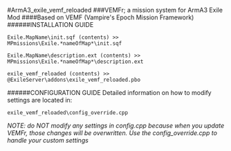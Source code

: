 #ArmA3_exile_vemf_reloaded
###VEMFr; a mission system for ArmA3 Exile Mod
####Based on VEMF (Vampire's Epoch Mission Framework)
<br />
######INSTALLATION GUIDE<br />
```
Exile.MapName\init.sqf (contents) >> MPmissions\Exile.*nameOfMap*\init.sqf
```
```
Exile.MapName\description.ext (contents) >> MPmissions\Exile.*nameOfMap*\description.ext
```
```
exile_vemf_reloaded (contents) >> @ExileServer\addons\exile_vemf_reloaded.pbo
```
######CONFIGURATION GUIDE
Detailed information on how to modify settings are located in:<br />
```
exile_vemf_reloaded\config_override.cpp
```
*NOTE: do NOT modify any settings in config.cpp because when you update VEMFr, those changes will be overwritten. Use the config_override.cpp to handle your custom settings*
